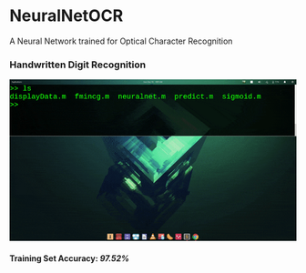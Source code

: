 # NeuralNetOCR
A Neural Network trained for Optical Character Recognition 

### Handwritten Digit Recognition 

![Neural Network Prediction](results/NeuralNetPredictions.gif)

#### Training Set Accuracy: *97.52%*